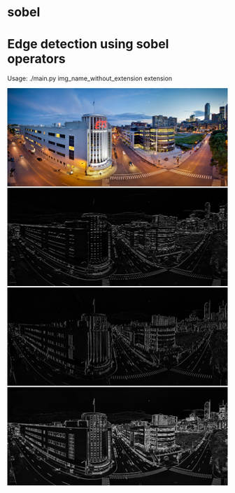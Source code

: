 # sobel

# <h1> Edge detection using sobel operators 

Usage: ./main.py img_name_without_extension extension

![GitHub Logo](images/ets.jpeg)
![GitHub Logo](images/ets_edges_x.jpeg)
![GitHub Logo](images/ets_edges_y.jpeg)
![GitHub Logo](images/ets_edges_xy.jpeg)
